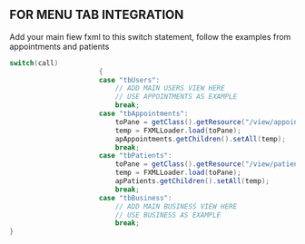 ## FOR MENU TAB INTEGRATION
  Add your main fiew fxml to this switch statement, follow the examples from appointments and patients
```Java
switch(call)
					  {
					  case "tbUsers":
						  // ADD MAIN USERS VIEW HERE
						  // USE APPOINTMENTS AS EXAMPLE
						  break;
					  case "tbAppointments":
						  toPane = getClass().getResource("/view/appointmentView.fxml");
					      temp = FXMLLoader.load(toPane);     
					      apAppointments.getChildren().setAll(temp);
						  break;
					  case "tbPatients":
						  toPane = getClass().getResource("/view/patientView.fxml");
					      temp = FXMLLoader.load(toPane);
					      apPatients.getChildren().setAll(temp);
						  break;
					  case "tbBusiness":
						  // ADD MAIN BUSINESS VIEW HERE
						  // USE BUSINESS AS EXAMPLE
						  break;
}
```
